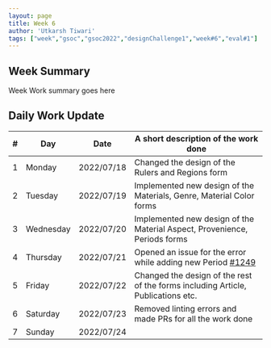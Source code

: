 ```yaml
---
layout: page
title: Week 6
author: 'Utkarsh Tiwari'
tags: ["week","gsoc","gsoc2022","designChallenge1","week#6","eval#1"]
---
```


## Week Summary

Week Work summary goes here 

## Daily Work Update

|\#|Day|Date|A short description of the work done|  
|---	|---	|---	|---	|  
|1   	| Monday 	|   2022/07/18	| Changed the design of the Rulers and Regions form |  
|2   	| Tuesday  	|   2022/07/19	| Implemented new design of the Materials, Genre, Material Color forms	|  
|3   	| Wednesday |  2022/07/20 	| Implemented new design of the Material Aspect, Provenience, Periods forms |  
|4   	| Thursday  |   2022/07/21	| Opened an issue for the error while adding new Period [#1249](https://gitlab.com/cdli/framework/-/issues/1249) |  
|5   	| Friday  	|   2022/07/22	| Changed the design of the rest of the forms including Article, Publications etc. |  
|6   	| Saturday  |  2022/07/23	| Removed linting errors and made PRs for all the work done |  
|7   	| Sunday  	|   2022/07/24	|  |  
